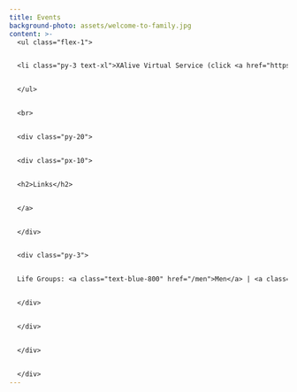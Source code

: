 ```yaml
---
title: Events
background-photo: assets/welcome-to-family.jpg
content: >-
  <ul class="flex-1">


  <li class="py-3 text-xl">XAlive Virtual Service (click <a href="https://www.youtube.com/watch?v=waih_sqiKL4">HERE</a> to join!) on Wednesdays @ 7:30 PM <br>Following the message, a Zoom link will be in the chat for the after-service discussion and hang out with other Chi Alphans!<br> <br>If it asks for a password, send us a message via our <a href="/">GET CONNECTED</a> form! </li>


  </ul>


  <br>


  <div class="py-20">


  <div class="px-10">


  <h2>Links</h2>


  </a>


  </div>


  <div class="py-3">


  Life Groups: <a class="text-blue-800" href="/men">Men</a> | <a class="text-blue-800" href="/women">Women</a>


  </div>


  </div>


  </div>


  </div>
---
```

